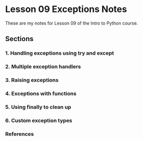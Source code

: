 # Lesson 09 Exceptions Notes

These are my notes for Lesson 09 of the Intro to Python course.

## Sections

### 1. Handling exceptions using try and except

### 2. Multiple exception handlers

### 3. Raising exceptions

### 4. Exceptions with functions

### 5. Using finally to clean up

### 6. Custom exception types

### References
